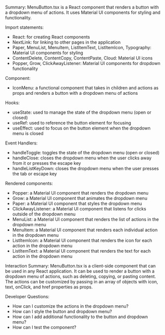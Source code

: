 Summary:
MenuButton.tsx is a React component that renders a button with a dropdown menu of actions. It uses Material UI components for styling and functionality.

Import statements:
- React: for creating React components
- NextLink: for linking to other pages in the application
- Paper, MenuList, MenuItem, ListItemText, ListItemIcon, Typography: Material UI components for styling
- ContentDelete, ContentCopy, ContentPaste, Cloud: Material UI icons
- Popper, Grow, ClickAwayListener: Material UI components for dropdown functionality

Component:
- IconMenu: a functional component that takes in children and actions as props and renders a button with a dropdown menu of actions

Hooks:
- useState: used to manage the state of the dropdown menu (open or closed)
- useRef: used to reference the button element for focusing
- useEffect: used to focus on the button element when the dropdown menu is closed

Event Handlers:
- handleToggle: toggles the state of the dropdown menu (open or closed)
- handleClose: closes the dropdown menu when the user clicks away from it or presses the escape key
- handleListKeyDown: closes the dropdown menu when the user presses the tab or escape key

Rendered components:
- Popper: a Material UI component that renders the dropdown menu
- Grow: a Material UI component that animates the dropdown menu
- Paper: a Material UI component that styles the dropdown menu
- ClickAwayListener: a Material UI component that listens for clicks outside of the dropdown menu
- MenuList: a Material UI component that renders the list of actions in the dropdown menu
- MenuItem: a Material UI component that renders each individual action in the dropdown menu
- ListItemIcon: a Material UI component that renders the icon for each action in the dropdown menu
- ListItemText: a Material UI component that renders the text for each action in the dropdown menu

Interaction Summary:
MenuButton.tsx is a client-side component that can be used in any React application. It can be used to render a button with a dropdown menu of actions, such as deleting, copying, or pasting content. The actions can be customized by passing in an array of objects with icon, text, onClick, and href properties as props.

Developer Questions:
- How can I customize the actions in the dropdown menu?
- How can I style the button and dropdown menu?
- How can I add additional functionality to the button and dropdown menu?
- How can I test the component?